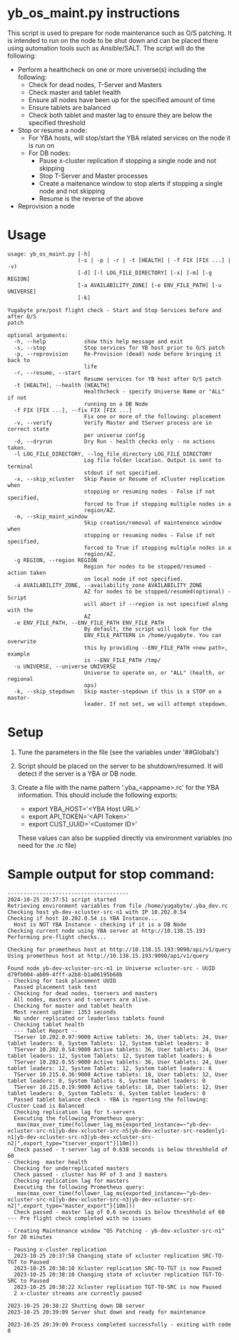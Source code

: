 # yb_os_maint.py instructions

This script is used to prepare for node maintenance such as O/S patching.  It is intended to run on the node to be shut down and can be placed there using automation tools such as Ansible/SALT.  The script will do the following:
 - Perform a healthcheck on one or more universe(s) including the following:
   -  Check for dead nodes, T-Server and Masters
   -  Check master and tablet health
   -  Ensure all nodes have been up for the specified amount of time
   -  Ensure tablets are balanced
   -  Check both tablet and master lag to ensure they are below the specified threshold
 - Stop or resume a node:
   - For YBA hosts, will stop/start the YBA related services on the node it is run on
   - For DB nodes:
     - Pause x-cluster replication if stopping a single node and not skipping
     - Stop T-Server and Master processes
     - Create a maitenance window to stop alerts if stopping a single node and not skipping
     - Resume is the reverse of the above
  - Reprovision a node
# Usage
```
usage: yb_os_maint.py [-h]
                      (-s | -p | -r | -t [HEALTH] | -f FIX [FIX ...] | -v)
                      [-d] [-l LOG_FILE_DIRECTORY] [-x] [-m] [-g REGION]
                      [-a AVAILABILITY_ZONE] [-e ENV_FILE_PATH] [-u UNIVERSE]
                      [-k]

Yugabyte pre/post flight check - Start and Stop Services before and after O/S
patch

optional arguments:
  -h, --help            show this help message and exit
  -s, --stop            Stop services for YB host prior to O/S patch
  -p, --reprovision     Re-Provision (dead) node before bringing it back to
                        life
  -r, --resume, --start
                        Resume services for YB host after O/S patch
  -t [HEALTH], --health [HEALTH]
                        Healthcheck - specify Universe Name or "ALL" if not
                        running on a DB Node
  -f FIX [FIX ...], --fix FIX [FIX ...]
                        Fix one or more of the following: placement
  -v, --verify          Verify Master and tServer process are in correct state
                        per universe config
  -d, --dryrun          Dry Run - health checks only - no actions taken.
  -l LOG_FILE_DIRECTORY, --log_file_directory LOG_FILE_DIRECTORY
                        Log file folder location. Output is sent to terminal
                        stdout if not specified.
  -x, --skip_xcluster   Skip Pause or Resume of xCluster replication when
                        stopping or resuming nodes - False if not specified,
                        forced to True if stopping multiple nodes in a
                        region/AZ.
  -m, --skip_maint_window
                        Skip creation/removal of maintenence window when
                        stopping or resuming nodes - False if not specified,
                        forced to True if stopping multiple nodes in a
                        region/AZ.
  -g REGION, --region REGION
                        Region for nodes to be stopped/resumed - action taken
                        on local node if not specified.
  -a AVAILABILITY_ZONE, --availability_zone AVAILABILITY_ZONE
                        AZ for nodes to be stopped/resumed(optional) - Script
                        will abort if --region is not specified along with the
                        AZ
  -e ENV_FILE_PATH, --ENV_FILE_PATH ENV_FILE_PATH
                        By default, the script will look for the
                        ENV_FILE_PATTERN in /home/yugabyte. You can overwrite
                        this by providing --ENV_FILE_PATH <new path>, example
                        is --ENV_FILE_PATH /tmp/
  -u UNIVERSE, --universe UNIVERSE
                        Universe to operate on, or "ALL" (health, or regional
                        ops)
  -k, --skip_stepdown   Skip master-stepdown if this is a STOP on a master-
                        leader. If not set, we will attempt stepdown.
```
                        
# Setup
1. Tune the parameters in the file (see the variables under '##Globals')
2. Script should be placed on the server to be shutdown/resumed.  It will detect if the server is a YBA or DB node.
3. Create a file with the name pattern '.yba_&lt;appname&gt;.rc' for the YBA information.  This should include the following exports:
    -  export YBA_HOST='&lt;YBA Host URL&gt;'
    -  export API_TOKEN='&lt;API Token&gt;'
    -  export CUST_UUID='&lt;Customer ID&gt;'
  
   These values can also be supplied directly via environment variables (no need for the .rc file)

# Sample output for stop command:
```
--------------------------------------
2024-10-25 20:37:51 script started
Retrieving environment variables from file /home/yugabyte/.yba_dev.rc
Checking host yb-dev-xcluster-src-n1 with IP 10.202.0.54
Checking if host 10.202.0.54 is YBA Instance...
  Host is NOT YBA Instance - checking if it is a DB Node
Checking current node using YBA server at http://10.138.15.193
Performing pre-flight checks...

Checking for prometheus host at http://10.138.15.193:9090/api/v1/query
Using prometheus host at http://10.138.15.193:9090/api/v1/query

Found node yb-dev-xcluster-src-n1 in Universe xcluster-src - UUID d79fb004-ab09-4fff-a2b8-b1a06195b68b
- Checking for task placement UUID
  Passed placement task test
- Checking for dead nodes, tservers and masters
  All nodes, masters and t-servers are alive.
- Checking for master and tablet health
  Most recent uptime: 1353 seconds
  No under replicated or leaderless tablets found
- Checking tablet health
  --- Tablet Report --
  TServer 10.202.0.97:9000 Active tablets: 36, User tablets: 24, User tablet leaders: 0, System Tablets: 12, System tablet leaders: 0
  TServer 10.202.0.54:9000 Active tablets: 36, User tablets: 24, User tablet leaders: 12, System Tablets: 12, System tablet leaders: 6
  TServer 10.202.0.55:9000 Active tablets: 36, User tablets: 24, User tablet leaders: 12, System Tablets: 12, System tablet leaders: 6
  TServer 10.215.0.36:9000 Active tablets: 18, User tablets: 12, User tablet leaders: 0, System Tablets: 6, System tablet leaders: 0
  TServer 10.215.0.19:9000 Active tablets: 18, User tablets: 12, User tablet leaders: 0, System Tablets: 6, System tablet leaders: 0
  Passed tablet balance check - YBA is reporting the following: Cluster Load is Balanced
  Checking replication lag for t-servers
  Executing the following Prometheus query:
   max(max_over_time(follower_lag_ms{exported_instance=~"yb-dev-xcluster-src-n1|yb-dev-xcluster-src-n5|yb-dev-xcluster-src-readonly1-n1|yb-dev-xcluster-src-n3|yb-dev-xcluster-src-n2|",export_type="tserver_export"}[10m]))
  Check passed - t-server lag of 0.638 seconds is below threshhold of 60
- Checking  master health
  Checking for underreplicated masters
  Check passed - cluster has RF of 3 and 3 masters
  Checking replication lag for masters
  Executing the following Prometheus query:
   max(max_over_time(follower_lag_ms{exported_instance=~"yb-dev-xcluster-src-n1|yb-dev-xcluster-src-n3|yb-dev-xcluster-src-n2|",export_type="master_export"}[10m]))
  Check passed - master lag of 0.6 seconds is below threshhold of 60
--- Pre flight check completed with no issues

- Creating Maintenance window "OS Patching - yb-dev-xcluster-src-n1" for 20 minutes

- Pausing x-cluster replication
  2023-10-25 20:37:58 Changing state of xcluster replication SRC-TO-TGT to Paused
  2023-10-25 20:38:10 Xcluster replication SRC-TO-TGT is now Paused
  2023-10-25 20:38:10 Changing state of xcluster replication TGT-TO-SRC to Paused
  2023-10-25 20:38:22 Xcluster replication TGT-TO-SRC is now Paused
  2 x-cluster streams are currently paused

2023-10-25 20:38:22 Shutting down DB server
2023-10-25 20:39:09 Server shut down and ready for maintenance

2023-10-25 20:39:09 Process completed successfully - exiting with code 0
```

